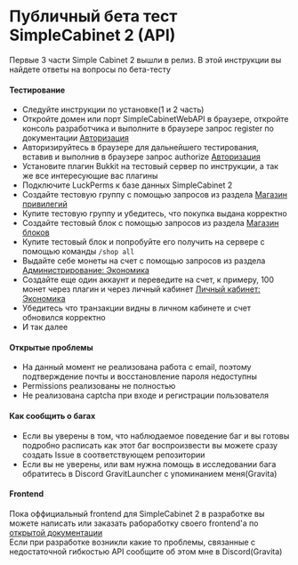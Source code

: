 # Публичный бета тест SimpleCabinet 2 (API)
Первые 3 части Simple Cabinet 2 вышли в релиз. В этой инструкции вы найдете ответы на вопросы по бета-тесту
#### Тестирование
- Следуйте инструкции по установке(1 и 2 часть)
- Откройте домен или порт SimpleCabinetWebAPI в браузере, откройте консоль разработчика и выполните в браузере запрос register по документации [Авторизация](https://github.com/SimpleCabinet/SimpleCabinetWebAPI/blob/main/API_DOCS.md#%D0%B0%D0%B2%D1%82%D0%BE%D1%80%D0%B8%D0%B7%D0%B0%D1%86%D0%B8%D1%8F)
- Авторизируйтесь в браузере для дальнейшего тестирования, вставив и выполнив в браузере запрос authorize [Авторизация](https://github.com/SimpleCabinet/SimpleCabinetWebAPI/blob/main/API_DOCS.md#%D0%B0%D0%B2%D1%82%D0%BE%D1%80%D0%B8%D0%B7%D0%B0%D1%86%D0%B8%D1%8F)
- Установите плагин Bukkit на тестовый сервер по инструкции, а так же все интересующие вас плагины
- Подключите LuckPerms к базе данных SimpleCabinet 2
- Создайте тестовую группу с помощью запросов из раздела [Магазин привилегий](https://github.com/SimpleCabinet/SimpleCabinetWebAPI/blob/main/API_DOCS.md#%D0%B0%D0%B2%D1%82%D0%BE%D1%80%D0%B8%D0%B7%D0%B0%D1%86%D0%B8%D1%8F)
- Купите тестовую группу и убедитесь, что покупка выдана корректно
- Создайте тестовый блок с помощью запросов из раздела [Магазин блоков](https://github.com/SimpleCabinet/SimpleCabinetWebAPI/blob/main/API_DOCS.md#%D0%BC%D0%B0%D0%B3%D0%B0%D0%B7%D0%B8%D0%BD-%D0%B1%D0%BB%D0%BE%D0%BA%D0%BE%D0%B2)
- Купите тестовый блок и попробуйте его получить на сервере с помощью команды `/shop all`
- Выдайте себе монеты на счет с помощью запросов из раздела [Администрирование: Экономика](https://github.com/SimpleCabinet/SimpleCabinetWebAPI/blob/main/API_DOCS.md#%D0%B0%D0%B4%D0%BC%D0%B8%D0%BD%D0%B8%D1%81%D1%82%D1%80%D0%B8%D1%80%D0%BE%D0%B2%D0%B0%D0%BD%D0%B8%D0%B5-%D1%8D%D0%BA%D0%BE%D0%BD%D0%BE%D0%BC%D0%B8%D0%BA%D0%B0)
- Создайте еще один аккаунт и переведите на счет, к примеру, 100 монет через плагин и через личный кабинет [Личный кабинет: Экономика](https://github.com/SimpleCabinet/SimpleCabinetWebAPI/blob/main/API_DOCS.md#%D0%BB%D0%B8%D1%87%D0%BD%D1%8B%D0%B9-%D0%BA%D0%B0%D0%B1%D0%B8%D0%BD%D0%B5%D1%82-%D1%8D%D0%BA%D0%BE%D0%BD%D0%BE%D0%BC%D0%B8%D0%BA%D0%B0)
- Убедитесь что транзакции видны в личном кабинете и счет обновился корректно
- И так далее
#### Открытые проблемы
- На данный момент не реализована работа с email, поэтому подтверждение почты и восстановление пароля недоступны
- Permissions реализованы не полностью
- Не реализована captcha при входе и регистрации пользователя
#### Как сообщить о багах
- Если вы уверены в том, что наблюдаемое поведение баг и вы готовы подробно расписать как этот баг воспроизвести вы можете сразу создать Issue в соответствующем репозитории
- Если вы не уверены, или вам нужна помощь в исследовании бага обратитесь в Discord GravitLauncher с упоминанием меня(Gravita)
#### Frontend
Пока оффициальный frontend для SimpleCabinet 2 в разработке вы можете написать или заказать рабоработку своего frontend'а по [открытой документации](https://github.com/SimpleCabinet/SimpleCabinetWebAPI/blob/main/API_DOCS.md)  
Если при разработке возникли какие то проблемы, связанные с недостаточной гибкостью API сообщите об этом мне в Discord(Gravita)
